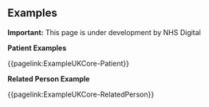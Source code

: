 ## Examples

  <div markdown="span" class="alert alert-warning" role="alert"><i class="fa fa-warning"></i><b> Important:</b> This page is under development by NHS Digital</div>

**Patient Examples**

{{pagelink:ExampleUKCore-Patient}}

**Related Person Example**

{{pagelink:ExampleUKCore-RelatedPerson}}
